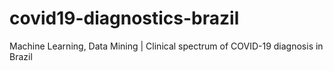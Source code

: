 # covid19-diagnostics-brazil
Machine Learning, Data Mining | Clinical spectrum of COVID-19 diagnosis in Brazil



